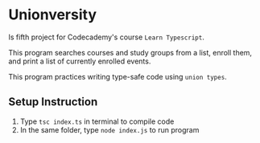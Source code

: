 # Unionversity

Is fifth project for Codecademy's course `Learn Typescript`.

This program searches courses and study groups from a list, enroll them, and
print a list of currently enrolled events.

This program practices writing type-safe code using `union types`.

## Setup Instruction
1. Type `tsc index.ts` in terminal to compile code
2. In the same folder, type `node index.js` to run program

